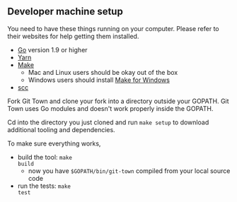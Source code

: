 ## Developer machine setup

You need to have these things running on your computer. Please refer to their
websites for help getting them installed.

- [Go](https://golang.org) version 1.9 or higher
- [Yarn](https://yarnpkg.com/)
- [Make](https://www.gnu.org/software/make)
  - Mac and Linux users should be okay out of the box
  - Windows users should install
    [Make for Windows](http://gnuwin32.sourceforge.net/packages/make.htm)
- [scc](https://github.com/boyter/scc)

Fork Git Town and clone your fork into a directory outside your GOPATH. Git Town
uses Go modules and doesn't work properly inside the GOPATH.

Cd into the directory you just cloned and run
<code textrun="verify-make-command">make setup</code> to download additional
tooling and dependencies.

To make sure everything works,

- build the tool: <code textrun="verify-make-command">make build</code>
  - now you have `$GOPATH/bin/git-town` compiled from your local source code
- run the tests: <code textrun="verify-make-command">make test</code>
